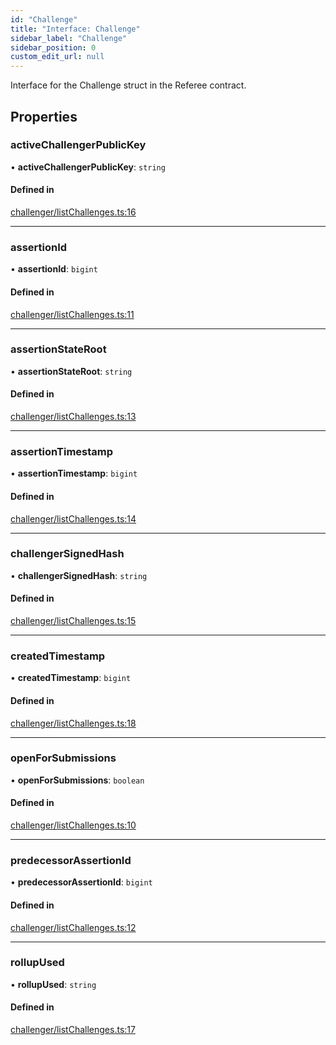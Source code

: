 ```yaml
---
id: "Challenge"
title: "Interface: Challenge"
sidebar_label: "Challenge"
sidebar_position: 0
custom_edit_url: null
---
```


Interface for the Challenge struct in the Referee contract.

## Properties

### activeChallengerPublicKey

• **activeChallengerPublicKey**: `string`

#### Defined in

[challenger/listChallenges.ts:16](https://github.com/xai-foundation/vanguard-node/blob/d5581f0/packages/core/src/challenger/listChallenges.ts#L16)

___

### assertionId

• **assertionId**: `bigint`

#### Defined in

[challenger/listChallenges.ts:11](https://github.com/xai-foundation/vanguard-node/blob/d5581f0/packages/core/src/challenger/listChallenges.ts#L11)

___

### assertionStateRoot

• **assertionStateRoot**: `string`

#### Defined in

[challenger/listChallenges.ts:13](https://github.com/xai-foundation/vanguard-node/blob/d5581f0/packages/core/src/challenger/listChallenges.ts#L13)

___

### assertionTimestamp

• **assertionTimestamp**: `bigint`

#### Defined in

[challenger/listChallenges.ts:14](https://github.com/xai-foundation/vanguard-node/blob/d5581f0/packages/core/src/challenger/listChallenges.ts#L14)

___

### challengerSignedHash

• **challengerSignedHash**: `string`

#### Defined in

[challenger/listChallenges.ts:15](https://github.com/xai-foundation/vanguard-node/blob/d5581f0/packages/core/src/challenger/listChallenges.ts#L15)

___

### createdTimestamp

• **createdTimestamp**: `bigint`

#### Defined in

[challenger/listChallenges.ts:18](https://github.com/xai-foundation/vanguard-node/blob/d5581f0/packages/core/src/challenger/listChallenges.ts#L18)

___

### openForSubmissions

• **openForSubmissions**: `boolean`

#### Defined in

[challenger/listChallenges.ts:10](https://github.com/xai-foundation/vanguard-node/blob/d5581f0/packages/core/src/challenger/listChallenges.ts#L10)

___

### predecessorAssertionId

• **predecessorAssertionId**: `bigint`

#### Defined in

[challenger/listChallenges.ts:12](https://github.com/xai-foundation/vanguard-node/blob/d5581f0/packages/core/src/challenger/listChallenges.ts#L12)

___

### rollupUsed

• **rollupUsed**: `string`

#### Defined in

[challenger/listChallenges.ts:17](https://github.com/xai-foundation/vanguard-node/blob/d5581f0/packages/core/src/challenger/listChallenges.ts#L17)
